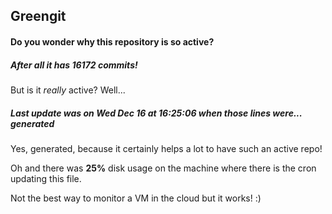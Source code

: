 ## Greengit

#### Do you wonder why this repository is so active?

##### After all it has 16172 commits!

But is it *really* active? Well...

##### Last update was on Wed Dec 16 at 16:25:06 when those lines were... generated

Yes, generated, because it certainly helps a lot to have such an active repo!

Oh and there was **25%** disk usage on the machine
where there is the cron updating this file.

Not the best way to monitor a VM in the cloud but it works! :)
